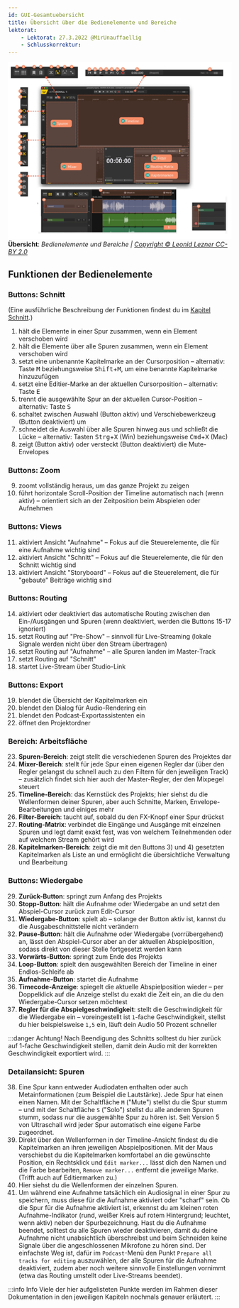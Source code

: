 ```yaml
---
id: GUI-Gesamtuebersicht
title: Übersicht über die Bedienelemente und Bereiche
lektorat:
    - Lektorat: 27.3.2022 @MirUnauffaellig
    - Schlusskorrektur: 
---
```


<!-- @todo: Links auf  Git main umziehen -->
<!-- @todo: Links auf die entsprechenden Kapitel hinzufügen Git main umziehen -->

![Übersicht der Bedienelemente](https://raw.githubusercontent.com/Ultraschall/ultraschall-manual/main/assets/images/GUI-Gesamtuebersicht/Uebersichta.png) **Übersicht**: *Bedienelemente und Bereiche | [Copyright © Leonid Lezner CC-BY 2.0](https://raw.githubusercontent.com/leonidlezner/ultraschall-tutorial/main/docs/downloads/Quick-Info-Ultraschall.pdf)*

## Funktionen der Bedienelemente

### Buttons: Schnitt

(Eine ausführliche Beschreibung der Funktionen findest du im [Kapitel Schnitt](./Schnitt.md).)

1. hält die Elemente in einer Spur zusammen, wenn ein Element verschoben wird
2. hält die Elemente über alle Spuren zusammen, wenn ein Element verschoben wird
3. setzt eine unbenannte Kapitelmarke an der Cursorposition – alternativ: Taste <kbd>M</kbd> beziehungsweise <kbd>Shift</kbd>+<kbd>M</kbd>, um eine benannte Kapitelmarke hinzuzufügen
4. setzt eine Editier-Marke an der aktuellen Cursorposition – alternativ: Taste <kbd>E</kbd>
5. trennt die ausgewählte Spur an der aktuellen Cursor-Position – alternativ: Taste <kbd>S</kbd>
6. schaltet zwischen Auswahl (Button aktiv) und Verschiebewerkzeug (Button deaktiviert) um
7. schneidet die Auswahl über alle Spuren hinweg aus und schließt die Lücke – alternativ: Tasten <kbd>Strg</kbd>+<kbd>X</kbd> (Win) beziehungsweise <kbd>Cmd</kbd>+<kbd>X</kbd> (Mac)
8. zeigt (Button aktiv) oder versteckt (Button deaktiviert) die Mute-Envelopes

### Buttons: Zoom

9. zoomt vollständig heraus, um das ganze Projekt zu zeigen
10. führt horizontale Scroll-Position der Timeline automatisch nach (wenn aktiv) – orientiert sich an der Zeitposition beim Abspielen oder Aufnehmen

### Buttons: Views

11. aktiviert Ansicht "Aufnahme" – Fokus auf die Steuerelemente, die für eine Aufnahme wichtig sind
12. aktiviert Ansicht "Schnitt" – Fokus auf die Steuerelemente, die für den Schnitt wichtig sind
13. aktiviert Ansicht "Storyboard" – Fokus auf die Steuerelement, die für "gebaute" Beiträge wichtig sind

### Buttons: Routing

14. aktiviert oder deaktiviert das automatische Routing zwischen den Ein-/Ausgängen und Spuren (wenn deaktiviert, werden die Buttons 15-17 ignoriert)
15. setzt Routing auf "Pre-Show" – sinnvoll für Live-Streaming (lokale Signale werden nicht über den Stream übertragen)
16. setzt Routing auf "Aufnahme" – alle Spuren landen im Master-Track
17. setzt Routing auf "Schnitt"
18. startet Live-Stream über Studio-Link

### Buttons: Export

19.  blendet die Übersicht der Kapitelmarken ein
20.  blendet den Dialog für Audio-Rendering ein
21.  blendet den Podcast-Exportassistenten ein
22.  öffnet den Projektordner

### Bereich: Arbeitsfläche

23. **Spuren-Bereich**: zeigt stellt die verschiedenen Spuren des Projektes dar
24. **Mixer-Bereich**: stellt für jede Spur einen eigenen Regler dar (über den Regler gelangst du schnell auch zu den Filtern für den jeweiligen Track) – zusätzlich findet sich hier auch der Master-Regler, der den Mixpegel steuert
25. **Timeline-Bereich**: das Kernstück des Projekts; hier siehst du die Wellenformen deiner Spuren, aber auch Schnitte, Marken, Envelope-Bearbeitungen und einiges mehr
26. **Filter-Bereich**: taucht auf, sobald du den FX-Knopf einer Spur drückst
27. **Routing-Matrix**: verbindet die Eingänge und Ausgänge mit einzelnen Spuren und legt damit exakt fest, was von welchem Teilnehmenden oder auf welchem Stream gehört wird 
28. **Kapitelmarken-Bereich**: zeigt die mit den Buttons 3) und 4) gesetzten Kapitelmarken als Liste an und ermöglicht die übersichtliche Verwaltung und Bearbeitung

### Buttons: Wiedergabe

29. **Zurück-Button**: springt zum Anfang des Projekts
30. **Stopp-Button**: hält die Aufnahme oder Wiedergabe an und setzt den Abspiel-Cursor zurück zum Edit-Cursor
31. **Wiedergabe-Button**: spielt ab – solange der Button aktiv ist, kannst du die Ausgabeschnittstelle nicht verändern <!-- @todo. Was ist mit "Ausgabeschnittstelle gemeint? -->
32. **Pause-Button**: hält die Aufnahme oder Wiedergabe (vorrübergehend) an, lässt den Abspiel-Cursor aber an der aktuellen Abspielposition, sodass direkt von dieser Stelle fortgesetzt werden kann
33. **Vorwärts-Button**: springt zum Ende des Projekts
34. **Loop-Button**: spielt den ausgewählten Bereich der Timeline in einer Endlos-Schleife ab
35. **Aufnahme-Button**: startet die Aufnahme
36. **Timecode-Anzeige**: spiegelt die aktuelle Abspielposition wieder – per Doppelklick auf die Anzeige stellst du exakt die Zeit ein, an die du den Wiedergabe-Cursor setzen möchtest
37. **Regler für die Abspielgeschwindigkeit**: stellt die Geschwindigkeit für die Wiedergabe ein – voreingestellt ist `1`-fache Geschwindigkeit, stellst du hier beispielsweise `1,5` ein, läuft dein Audio 50 Prozent schneller

:::danger Achtung!
Nach Beendigung des Schnitts solltest du hier zurück auf 1-fache Geschwindigkeit stellen, damit dein Audio mit der korrekten Geschwindigkeit exportiert wird. <!-- @todo: verifizieren, ob das in der aktuellen Version auch noch so ist. -->
:::

### Detailansicht: Spuren

38.  Eine Spur kann entweder Audiodaten enthalten oder auch Metainformationen (zum Beispiel die Lautstärke). Jede Spur hat einen einen Namen. Mit der Schaltfläche `M` ("Mute") stellst du die Spur stumm – und mit der Schaltfläche `S` ("Solo") stellst du alle anderen Spuren stumm, sodass nur die ausgewählte Spur zu hören ist. Seit Version 5 von Ultraschall wird jeder Spur automatisch eine eigene Farbe zugeordnet.
39.  Direkt über den Wellenformen in der Timeline-Ansicht findest du die Kapitelmarken an ihren jeweiligen Abspielpositionen. Mit der Maus verschiebst du die Kapitelmarken komfortabel an die gewünschte Position, ein Rechtsklick und `Edit marker...` lässt dich den Namen und die Farbe bearbeiten, `Remove marker...` entfernt die jeweilige Marke. (Trifft auch auf Editiermarken zu.)
40.  Hier siehst du die Wellenformen der einzelnen Spuren.
41.  Um während eine Aufnahme tatsächlich ein Audiosignal in einer Spur zu speichern, muss diese für die Aufnahme aktiviert oder "scharf" sein. Ob die Spur für die Aufnahme aktiviert ist, erkennst du am kleinen roten Aufnahme-Indikator (rund, weißer Kreis auf rotem Hintergrund; leuchtet, wenn aktiv) neben der Spurbezeichnung. Hast du die Aufnahme beendet, solltest du alle Spuren wieder deaktivieren, damit du deine Aufnahme nicht unabsichtlich überschreibst und beim Schneiden keine Signale über die angeschlossenen Mikrofone zu hören sind. Der einfachste Weg ist, dafür im `Podcast`-Menü den Punkt `Prepare all tracks for editing` auszuwählen, der alle Spuren für die Aufnahme deaktiviert, zudem aber noch weitere sinnvolle Einstellungen vornimmt (etwa das Routing umstellt oder Live-Streams beendet).

:::info Info
Viele der hier aufgelisteten Punkte werden im Rahmen dieser Dokumentation in den jeweiligen Kapiteln nochmals genauer erläutert.
:::
